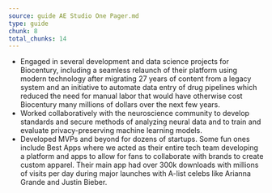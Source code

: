 ```yaml
---
source: guide AE Studio One Pager.md
type: guide
chunk: 8
total_chunks: 14
---
```


* Engaged in several development and data science projects for Biocentury, including a seamless relaunch of their platform using modern technology after migrating 27 years of content from a legacy system and an initiative to automate data entry of drug pipelines which reduced the need for manual labor that would have otherwise cost Biocentury many millions of dollars over the next few years. 
* Worked collaboratively with the neuroscience community to develop standards and secure methods of analyzing neural data and to train and evaluate privacy-preserving machine learning models. 
* Developed MVPs and beyond for dozens of startups.  Some fun ones include Best Apps where we acted as their entire tech team developing a platform and apps to allow for fans to collaborate with brands to create custom apparel.  Their main app had over 300k downloads with millions of visits per day during major launches with A-list celebs like Arianna Grande and Justin Bieber.